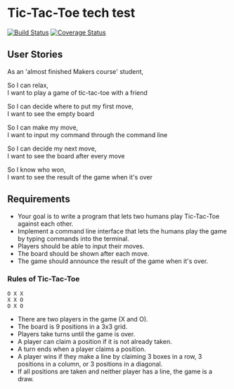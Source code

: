 # Tic-Tac-Toe tech test

[![Build Status](https://travis-ci.org/Corina/tic_tac_toe_tech_test.svg?branch=master)](https://travis-ci.org/Corina/tic_tac_toe_tech_test)
[![Coverage Status](https://coveralls.io/repos/github/Corina/tic_tac_toe_tech_test/badge.svg?branch=master)](https://coveralls.io/github/Corina/tic_tac_toe_tech_test?branch=master)

## User Stories

As an 'almost finished Makers course' student,  

So I can relax,  
I want to play a game of tic-tac-toe with a friend  

So I can decide where to put my first move,  
I want to see the empty board  

So I can make my move,  
I want to input my command through the command line  

So I can decide my next move,  
I want to see the board after every move  

So I know who won,  
I want to see the result of the game when it's over  




## Requirements

* Your goal is to write a program that lets two humans play Tic-Tac-Toe against each other.
* Implement a command line interface that lets the humans play the game by typing commands into the terminal.
* Players should be able to input their moves.
* The board should be shown after each move.
* The game should announce the result of the game when it's over.

### Rules of Tic-Tac-Toe

```
O X X
X X O
O X O
```

* There are two players in the game (X and O).
* The board is 9 positions in a 3x3 grid.
* Players take turns until the game is over.
* A player can claim a position if it is not already taken.
* A turn ends when a player claims a position.
* A player wins if they make a line by claiming 3 boxes in a row, 3 positions in a column, or 3 positions in a diagonal.
* If all positions are taken and neither player has a line, the game is a draw.
